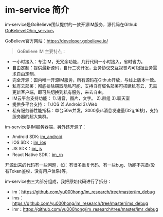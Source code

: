 # im-service 简介

im-service是GoBelieve团队提供的一款开源IM服务，源代码在Github [GoBelieveIO/im_service](https://github.com/GoBelieveIO/im_service)。

GoBelieve官方网站：https://developer.gobelieve.io/

> GoBelieve IM 主要特点：

> 
- 一小时接入：专注IM，无冗余功能，几行代码一小时接入，省时省力。
- 自由定制：提供最新源码，自行二次开发，业务协议交互视觉均可根据业务需求自由定制。
- 完全开源：国内唯一开源IM服务，所有源码在Github开放，与线上版本一致。
- 私有云部署：彻底排除窃取隐私可能，支持自有域名部署可搭建私有云，无需更新客户端，即可热切换到私有服务，来去自由。
- IM云平台支持功能：
    1).语音，图片，文字。
    2).群组
    3).聊天室
- 提供多平台支持：
   1).IOS
   2).Android
   3).Web
- 私有服务器性能指标：单台50w并发，3000条/s消息发送量(32g,16核)，支持服务器的超大集群。

im-service是IM服务器端，另外还开源了：

- Android SDK: [im_android](https://github.com/GoBelieveIO/im_android)
- iOS SDK：[im_ios](https://github.com/GoBelieveIO/im_ios)
- JS SDK：[im_js](https://github.com/GoBelieveIO/im_js)
- React Native SDK：[im_rn](https://github.com/GoBelieveIO/im_rn)


开源出来的代码有一些问题，如：有很多重复代码、有一些bug、功能不完备(没有Token鉴权，没有用户体系)等。

im-service由三大部分组成，我把原始代码进行了拆分：

- im：https://github.com/yu000hong/im_research/tree/master/im_debug
- ims：https://github.com/yu000hong/im_research/tree/master/ims_debug
- imr：https://github.com/yu000hong/im_research/tree/master/imr_debug